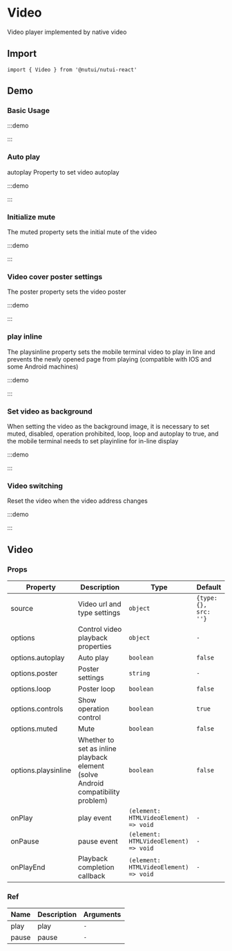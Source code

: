 # Video

Video player implemented by native video

## Import

```tsx
import { Video } from '@nutui/nutui-react'
```

## Demo

### Basic Usage

:::demo

<CodeBlock src='h5/demo1.tsx'></CodeBlock>

:::

### Auto play

autoplay Property to set video autoplay

:::demo

<CodeBlock src='h5/demo2.tsx'></CodeBlock>

:::

### Initialize mute

The muted property sets the initial mute of the video

:::demo

<CodeBlock src='h5/demo3.tsx'></CodeBlock>

:::

### Video cover poster settings

The poster property sets the video poster

:::demo

<CodeBlock src='h5/demo4.tsx'></CodeBlock>

:::

### play inline

The playsinline property sets the mobile terminal video to play in line and prevents the newly opened page from playing (compatible with IOS and some Android machines)

:::demo

<CodeBlock src='h5/demo5.tsx'></CodeBlock>

:::

### Set video as background

When setting the video as the background image, it is necessary to set muted, disabled, operation prohibited, loop, loop and autoplay to true, and the mobile terminal needs to set playinline for in-line display

:::demo

<CodeBlock src='h5/demo6.tsx'></CodeBlock>

:::

### Video switching

Reset the video when the video address changes

:::demo

<CodeBlock src='h5/demo7.tsx'></CodeBlock>

:::

## Video

### Props

| Property | Description | Type | Default |
| --- | --- | --- | --- |
| source | Video url and type settings | `object` | `{type: {}, src: ''}` |
| options | Control video playback properties | `object` | `-` |
| options.autoplay | Auto play | `boolean` | `false` |
| options.poster | Poster settings | `string` | `-` |
| options.loop | Poster loop | `boolean` | `false` |
| options.controls | Show operation control | `boolean` | `true` |
| options.muted | Mute | `boolean` | `false` |
| options.playsinline | Whether to set as inline playback element (solve Android compatibility problem) | `boolean` | `false` |
| onPlay | play event | `(element: HTMLVideoElement) => void` | `-` |
| onPause | pause event | `(element: HTMLVideoElement) => void` | `-` |
| onPlayEnd | Playback completion callback | `(element: HTMLVideoElement) => void` | `-` |

### Ref

| Name | Description | Arguments |
| --- | --- | --- |
| play | play | `-` |
| pause | pause | `-` |
